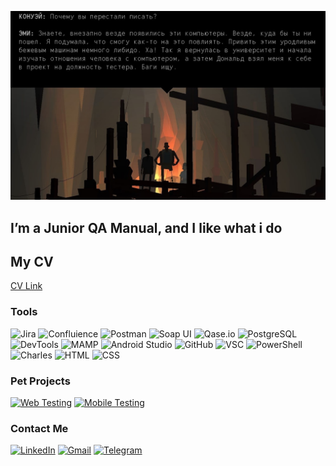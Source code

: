 [![Header](https://github.com/dortmundered/dortmundered/blob/main/assets/Screenshot_2.jpg)](https://www.youtube.com/watch?v=dQw4w9WgXcQ)

## I’m a Junior QA Manual, and I like what i do
## My CV 
[CV Link](https://cvqamanual.netlify.app/)

### Tools
![Jira](https://img.shields.io/badge/-Jira-2684ff?style=for-the-badge&logo=jira)
![Confluience](https://img.shields.io/badge/-Confluence-2684ff?style=for-the-badge&logo=confluence)
![Postman](https://img.shields.io/badge/-Postman-ff7b00?style=for-the-badge&logo=postman&logoColor=fff)
![Soap UI](https://img.shields.io/badge/-Soap_UI-fbff00?style=for-the-badge&logo=soapui&logoColor=fff)
![Qase.io](https://img.shields.io/badge/-Qase.io-0037ff?style=for-the-badge&logo=05f&logoColor=0037ff)
![PostgreSQL](https://img.shields.io/badge/-PostgreSQL-dbdcff?style=for-the-badge&logo=postgresql&logoColor=)
![DevTools](https://img.shields.io/badge/-DevTools-f6f5ff?style=for-the-badge&logo=googlechrome&logoColor=)
![MAMP](https://img.shields.io/badge/-MAMP-3f63e8?style=for-the-badge&logo=mamp&logoColor=fff)
![Android Studio](https://img.shields.io/badge/-Android_Studio-666?style=for-the-badge&logo=androidstudio&logoColor=00b548)
![GitHub](https://img.shields.io/badge/-GitHub-000?style=for-the-badge&logo=github&logoColor=)
![VSC](https://img.shields.io/badge/-VSC-a1cef7?style=for-the-badge&logo=VisualStudioCode&logoColor=2779f5)
![PowerShell](https://img.shields.io/badge/-PowerShell-b8dcff?style=for-the-badge&logo=powershell&logoColor=)
![Charles](https://img.shields.io/badge/-Charles-fce1fc?style=for-the-badge&logo=charles&logoColor=)
![HTML](https://img.shields.io/badge/-HTML-f7dfa1?style=for-the-badge&logo=html5&logoColor=)
![CSS](https://img.shields.io/badge/-CSS-a1d1ff?style=for-the-badge&logo=css3&logoColor=0084ff)

### Pet Projects
[![Web Testing](https://img.shields.io/badge/-WebTesting-55e8f2?style=for-the-badge&logo=&logoColor=)](https://adventure-dispetcher.atlassian.net/l/cp/z0Fd1qF8)
[![Mobile Testing](https://img.shields.io/badge/-Mobile_Testing-55e8f2?style=for-the-badge&logo=&logoColor=)](https://adventure-dispetcher.atlassian.net/l/cp/4m1qhafM)

### Contact Me
[![LinkedIn](https://img.shields.io/badge/-LinkedIn-0A66BE?style=for-the-badge&logo=linkedin&logoColor=)](https://www.linkedin.com/in/adventure-dispetcher/)
[![Gmail](https://img.shields.io/badge/-Gmail-fccfcf?style=for-the-badge&logo=gmail&logoColor=)](mailto:bodiaivanov@gmail.com)
[![Telegram](https://img.shields.io/badge/-Telegram-cde4fa?style=for-the-badge&logo=telegram&logoColor=)](https://t.me/adventure_dispetcher)
